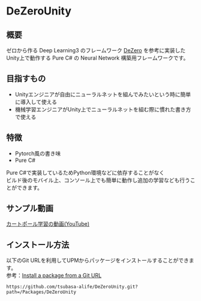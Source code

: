 # DeZeroUnity
## 概要
ゼロから作る Deep Learning3 のフレームワーク [DeZero](https://github.com/oreilly-japan/deep-learning-from-scratch-3) を参考に実装した  
Unity上で動作する Pure C# の Neural Network 構築用フレームワークです。

## 目指すもの
- Unityエンジニアが自由にニューラルネットを組んでみたいという時に簡単に導入して使える
- 機械学習エンジニアがUnity上でニューラルネットを組む際に慣れた書き方で使える

## 特徴
- Pytorch風の書き味
- Pure C#

Pure C#で実装しているためPython環境などに依存することがなく  
ビルド後のモバイル上、コンソール上でも簡単に動作し追加の学習なども行うことができます。
## サンプル動画
[カートポール学習の動画(YouTube)](https://youtu.be/6KSInIHSTkg?si=I0hFF2HXbjQDEKfl)

## インストール方法
以下のGit URLを利用してUPMからパッケージをインストールすることができます。  
参考：[Install a package from a Git URL](https://docs.unity3d.com/Manual/upm-ui-giturl.html)
```
https://github.com/tsubasa-alife/DeZeroUnity.git?path=/Packages/DeZeroUnity
```
